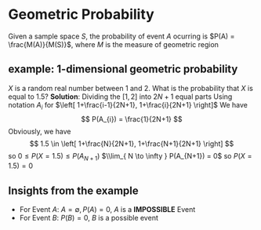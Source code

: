 # Geometric Probability
Given a sample space $S$, the probability of event $A$ ocurring is $P(A) = \frac{M(A)}{M(S)}$, where $M$ is the measure of geometric region

## example: 1-dimensional geometric probability
$X$ is a random real number between 1 and 2. What is the probability that $X$ is equal to 1.5?
**Solution**:
Dividing the $[1,2]$ into $2N+1$ equal parts
Using notation $A_{i}$ for $\left[ 1+\frac{i-1}{2N+1}, 1+\frac{i}{2N+1} \right]$
We have
$$
P(A_{i}) = \frac{1}{2N+1}
$$
Obviously, we have 
$$
1.5 \in \left[ 1+\frac{N}{2N+1}, 1+\frac{N+1}{2N+1} \right]
$$
so $0 \le P(X=1.5) \le P(A_{N+1})$
$\\lim_{ N \to \infty } P(A_{N+1}) = 0$
so $P(X=1.5) = 0$

## Insights from the example
- For Event $A$: $A = \emptyset, P(A) = 0$, $A$ is a **IMPOSSIBLE** Event
- For Event $B$: $P(B) = 0$, $B$ is a possible event